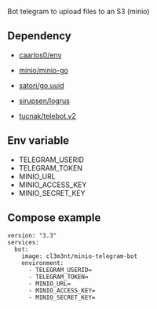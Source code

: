 
Bot telegram to upload files to an S3 (minio)

## Dependency

*   [caarlos0/env](github.com/caarlos0/env)

*   [minio/minio-go](github.com/minio/minio-go)

*   [satori/go.uuid](github.com/satori/go.uuid)

*   [sirupsen/logrus](github.com/sirupsen/logrus)

*   [tucnak/telebot.v2](gopkg.in/tucnak/telebot.v2)


## Env variable

*   TELEGRAM_USERID
*   TELEGRAM_TOKEN
*   MINIO_URL
*   MINIO_ACCESS_KEY
*   MINIO_SECRET_KEY

## Compose example


```
version: "3.3"
services:
  bot:
    image: cl3m3nt/minio-telegram-bot
    environment: 
      - TELEGRAM_USERID=
      - TELEGRAM_TOKEN=
      - MINIO_URL=
      - MINIO_ACCESS_KEY=
      - MINIO_SECRET_KEY=
```